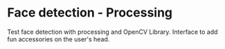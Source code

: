 # Face detection - Processing #

Test face detection with processing and OpenCV Library. Interface to add fun accessories on the user's head.
